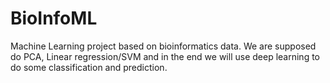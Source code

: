 # BioInfoML
Machine Learning project based on bioinformatics data. We are supposed do PCA, Linear regression/SVM and in the end we will use deep learning to do some classification and prediction.   
